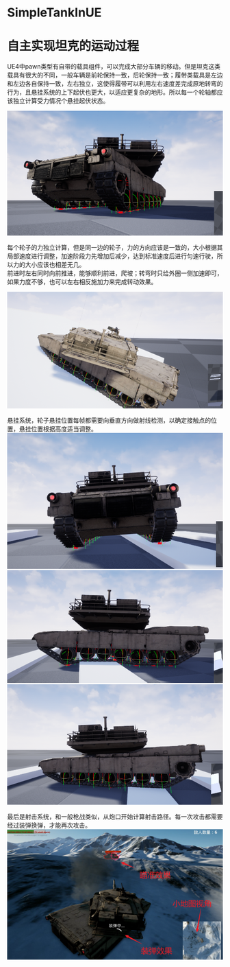 # SimpleTankInUE  

# 自主实现坦克的运动过程  

UE4中pawn类型有自带的载具组件，可以完成大部分车辆的移动。但是坦克这类载具有很大的不同，一般车辆是前轮保持一致，后轮保持一致；履带类载具是左边和左边各自保持一致，左右独立，这使得履带可以利用左右速度差完成原地转弯的行为，且悬挂系统的上下起伏也更大，以适应更复杂的地形。所以每一个轮轴都应该独立计算受力情况个悬挂起伏状态。
  
![trace](https://github.com/fallwindy/SimpleTankInUE/blob/main/image/Snipaste_2023-12-04_13-55-18.png)  

每个轮子的力独立计算，但是同一边的轮子，力的方向应该是一致的，大小根据其局部速度进行调整，加速阶段力先增加后减少，达到标准速度后进行匀速行驶，所以力的大小应该也相差无几。  
前进时左右同时向前推进，能够顺利前进，爬坡；转弯时只给外圈一侧加速即可，如果力度不够，也可以左右相反施加力来完成转动效果。

![](https://github.com/fallwindy/SimpleTankInUE/blob/main/image/Snipaste_2023-12-04_13-52-55.png)  

悬挂系统，轮子悬挂位置每帧都需要向垂直方向做射线检测，以确定接触点的位置，悬挂位置根据高度适当调整。
![](https://github.com/fallwindy/SimpleTankInUE/blob/main/image/Snipaste_2023-12-04_13-50-46.png)  
![](https://github.com/fallwindy/SimpleTankInUE/blob/main/image/Snipaste_2023-12-04_13-45-49.png)  
![](https://github.com/fallwindy/SimpleTankInUE/blob/main/image/Snipaste_2023-12-04_13-48-46.png)


最后是射击系统，和一般枪战类似，从炮口开始计算射击路径。每一次攻击都需要经过装弹换弹，才能再次攻击。  
![](https://github.com/fallwindy/SimpleTankInUE/blob/main/image/Snipaste_2023-12-02_09-55-14.png)
